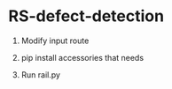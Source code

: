 # RS-defect-detection

1. Modify input route


2. pip install accessories that needs


3. Run rail.py

